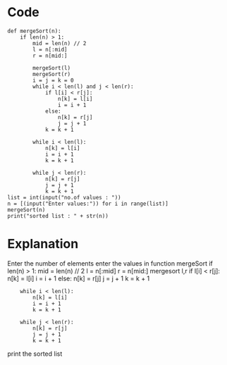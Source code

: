 # Code
```
def mergeSort(n):
    if len(n) > 1:
        mid = len(n) // 2
        l = n[:mid]
        r = n[mid:]

        mergeSort(l)
        mergeSort(r)
        i = j = k = 0
        while i < len(l) and j < len(r):
            if l[i] < r[j]:
                n[k] = l[i]
                i = i + 1
            else:
                n[k] = r[j]
                j = j + 1
            k = k + 1

        while i < len(l):
            n[k] = l[i]
            i = i + 1
            k = k + 1

        while j < len(r):
            n[k] = r[j]
            j = j + 1
            k = k + 1
list = int(input("no.of values : "))
n = [(input("Enter values:")) for i in range(list)]
mergeSort(n)
print("sorted list : " + str(n))
```

# Explanation
Enter the number of elements
enter the values
in function mergeSort     if len(n) > 1:
        mid = len(n) // 2
        l = n[:mid]
        r = n[mid:]
       mergesort l,r
   if l[i] < r[j]:
                n[k] = l[i]
                i = i + 1
            else:
                n[k] = r[j]
                j = j + 1
            k = k + 1

        while i < len(l):
            n[k] = l[i]
            i = i + 1
            k = k + 1

        while j < len(r):
            n[k] = r[j]
            j = j + 1
            k = k + 1
 print the sorted list
